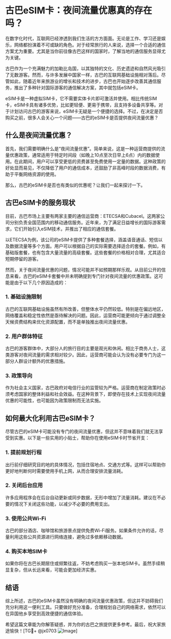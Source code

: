 # 古巴eSIM卡：夜间流量优惠真的存在吗？

在数字化时代，互联网已经渗透到我们生活的方方面面。无论是工作、学习还是娱乐，网络都扮演着不可或缺的角色。对于经常旅行的人来说，选择一个合适的通信方案尤为重要。尤其是当你前往像古巴这样的国家时，了解当地的通信服务显得尤为关键。

古巴作为一个充满魅力的加勒比岛国，以其独特的文化、历史遗迹和自然风光吸引了无数游客。然而，与许多发展中国家一样，古巴的互联网基础设施相对落后。尽管如此，随着近年来旅游业的增长和技术的进步，古巴也开始逐步改善其通信服务，推出了多种针对国际游客的通信解决方案，其中就包括eSIM卡。

eSIM卡是一种虚拟SIM卡，它不需要实体卡片即可激活并使用。相比传统SIM卡，eSIM卡具有诸多优势，比如更轻便、更易于携带，且支持多设备共享等。对于计划访问古巴的游客来说，eSIM卡无疑是一个便捷的选择。不过，在决定是否购买之前，很多人会关心一个问题——古巴的eSIM卡是否提供夜间流量优惠？

## 什么是夜间流量优惠？

首先，我们需要明确什么是“夜间流量优惠”。简单来说，这是一种运营商提供的流量优惠政策，通常适用于特定时间段（如晚上10点至次日早上6点）内的数据使用。在此期间，用户可以享受更低的资费甚至免费使用一定量的数据。这种政策的好处显而易见，不仅降低了用户的通信成本，还鼓励了非高峰时段的数据消费，有助于平衡网络资源的使用。

那么，古巴的eSIM卡是否也有类似的优惠呢？让我们一起来探讨一下。

## 古巴eSIM卡的服务现状

目前，古巴市场上主要有两家主要的通信运营商：ETECSA和Cubacel。这两家公司分别负责全国范围内的移动通信服务。近年来，为了满足日益增长的国际游客需求，它们开始引入eSIM技术，并推出了相应的通信套餐。

以ETECSA为例，该公司的eSIM卡提供了多种套餐选择，涵盖语音通话、短信以及数据流量等多个方面。用户可以根据自己的实际需要选择适合的套餐。例如，有基础版套餐，也有包含大量流量的高级套餐。这些套餐的价格相对合理，尤其适合短期停留的游客。

然而，关于夜间流量优惠的问题，情况可能并不如预期那样乐观。从目前公开的信息来看，古巴的eSIM卡套餐中并未明确提到专门针对夜间流量的优惠政策。这可能是由于以下几个原因造成的：

### 1. 基础设施限制
古巴的互联网基础设施虽然有所改善，但整体水平仍然较低。特别是在偏远地区，网络覆盖和稳定性依然是亟待解决的问题。因此，运营商可能更倾向于通过调整全天候资费结构来优化资源配置，而不是单独推出夜间流量优惠。

### 2. 用户群体特征
古巴的游客群体中，大部分人的旅行目的主要是观光和休闲。相比于商务人士，这类游客对夜间流量的需求相对较少。因此，运营商可能会认为没有必要专门为这一部分人群设计额外的优惠措施。

### 3. 政策导向
作为社会主义国家，古巴政府对电信行业的监管较为严格。运营商在制定政策时必须考虑国家的整体利益和社会效益。在这种背景下，即使存在技术上实现夜间流量优惠的可能性，也可能因为政策限制而无法实施。

## 如何最大化利用古巴eSIM卡？

尽管古巴的eSIM卡可能没有专门的夜间流量优惠，但这并不意味着我们就无法享受到实惠。以下是一些实用的小贴士，帮助你在使用eSIM卡时节省开支：

### 1. 提前规划行程
出行前仔细研究目的地的具体情况，包括住宿地点、交通方式等。这样可以帮助你更好地判断何时需要使用手机上网，从而合理安排流量消耗。

### 2. 关闭后台应用
许多应用程序会在后台自动更新或同步数据，无形中增加了流量消耗。建议在不必要的情况下关闭这些功能，以减少不必要的费用支出。

### 3. 使用公共Wi-Fi
古巴的部分酒店、咖啡馆和旅游景点提供免费Wi-Fi服务。如果条件允许的话，尽量利用这些公共资源进行网络连接，避免过多依赖移动数据。

### 4. 购买本地SIM卡
如果你将在古巴长期居住或频繁往返，不妨考虑购买一张本地SIM卡。虽然手续稍显复杂，但从长远来看，可能会更加经济实惠。

## 结语

综上所述，古巴的eSIM卡虽然没有明确的夜间流量优惠政策，但这并不妨碍我们充分利用这一便利工具。只要做好充分准备，合理规划自己的网络需求，依然可以在异国他乡享受到高效便捷的通信体验。

希望这篇文章能为你解答疑惑，并为你的古巴之旅提供更多参考。最后，祝大家旅途愉快！[TG💪+ @jx0703 ![Image](https://github.com/user-attachments/assets/dbca1d08-cadb-493c-b0ec-ad6f7a83f270)]